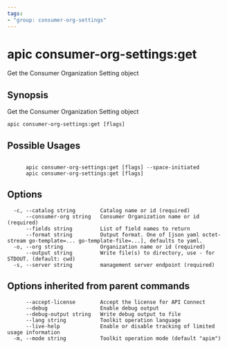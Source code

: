 ```yaml
---
tags:
- "group: consumer-org-settings"
---
```

# apic consumer-org-settings:get

Get the Consumer Organization Setting object

## Synopsis

Get the Consumer Organization Setting object

```
apic consumer-org-settings:get [flags]
```

## Possible Usages

```

      apic consumer-org-settings:get [flags] --space-initiated
      apic consumer-org-settings:get [flags]

```

## Options

```
  -c, --catalog string        Catalog name or id (required)
      --consumer-org string   Consumer Organization name or id (required)
      --fields string         List of field names to return
      --format string         Output format. One of [json yaml octet-stream go-template=... go-template-file=...], defaults to yaml.
  -o, --org string            Organization name or id (required)
      --output string         Write file(s) to directory, use - for STDOUT. (default: cwd)
  -s, --server string         management server endpoint (required)
```

## Options inherited from parent commands

```
      --accept-license        Accept the license for API Connect
      --debug                 Enable debug output
      --debug-output string   Write debug output to file
      --lang string           Toolkit operation language
      --live-help             Enable or disable tracking of limited usage information
  -m, --mode string           Toolkit operation mode (default "apim")
```
